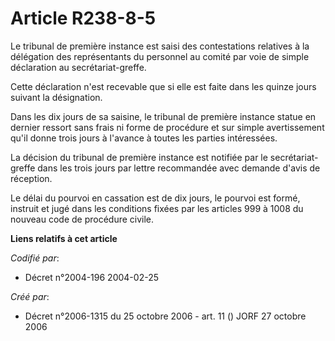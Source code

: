 # Article R238-8-5

Le tribunal de première instance est saisi des contestations relatives à la délégation des représentants du personnel au
comité par voie de simple déclaration au secrétariat-greffe.

Cette déclaration n'est recevable que si elle est faite dans les quinze jours suivant la désignation.

Dans les dix jours de sa saisine, le tribunal de première instance statue en dernier ressort sans frais ni forme de procédure
et sur simple avertissement qu'il donne trois jours à l'avance à toutes les parties intéressées.

La décision du tribunal de première instance est notifiée par le secrétariat-greffe dans les trois jours par lettre
recommandée avec demande d'avis de réception.

Le délai du pourvoi en cassation est de dix jours, le pourvoi est formé, instruit et jugé dans les conditions fixées par les
articles 999 à 1008 du nouveau code de procédure civile.

**Liens relatifs à cet article**

_Codifié par_:

  - Décret n°2004-196 2004-02-25

_Créé par_:

  - Décret n°2006-1315 du 25 octobre 2006 - art. 11 () JORF 27 octobre 2006
